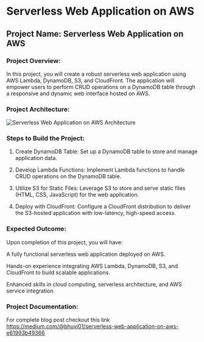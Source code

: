 # Serverless Web Application on AWS

## Project Name: Serverless Web Application on AWS

### Project Overview:
In this project, you will create a robust serverless web application using AWS Lambda, DynamoDB, S3, and CloudFront. The application will empower users to perform CRUD operations on a DynamoDB table through a responsive and dynamic web interface hosted on AWS.

### Project Architecture:

![Serverless Web Application on AWS Architecture](https://github.com/user-attachments/assets/db2382a7-4cf5-4cf0-b81b-f3bc5b68a80a)

### Steps to Build the Project:

1. Create DynamoDB Table: Set up a DynamoDB table to store and manage application data.

2. Develop Lambda Functions: Implement Lambda functions to handle CRUD operations on the DynamoDB table.

3. Utilize S3 for Static Files: Leverage S3 to store and serve static files (HTML, CSS, JavaScript) for the web application.

4. Deploy with CloudFront: Configure a CloudFront distribution to deliver the S3-hosted application with low-latency, high-speed access.

### Expected Outcome:

  Upon completion of this project, you will have:

  A fully functional serverless web application deployed on AWS.

  Hands-on experience integrating AWS Lambda, DynamoDB, S3, and CloudFront to build scalable applications.

  Enhanced skills in cloud computing, serverless architecture, and AWS service integration.

### Project Documentation:

For complete blog post checkout this link https://medium.com/@bhuvi01/serverless-web-application-on-aws-e61993b49366



